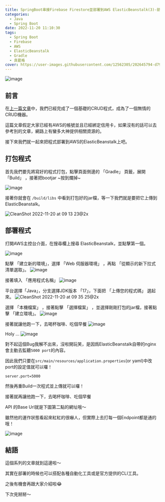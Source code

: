 ```yaml
---
title: SpringBoot串接Firebase Firestore並部署到AWS ElasticBeanstalk(3)-部署
categories:
  - Java
  - Spring Boot
date: 2022-11-20 11:10:30
tags:
  - Spring Boot
  - Firebase
  - AWS
  - ElasticBeanstalk
  - Gradle
  - 良葛格
cover: https://user-images.githubusercontent.com/12562305/202645794-d7922c72-a3e7-42b3-af16-1066432d709c.png
---
```

![image](https://user-images.githubusercontent.com/12562305/202645794-d7922c72-a3e7-42b3-af16-1066432d709c.png)

## 前言
在[上一篇文章](/2022/11/SpringBoot串接Firebase%20Firestore並部署到AWS%20ElasticBeanstalk2/)中，我們已經完成了一個基礎的CRUD程式，成為了一個無情的CRUD機器。

這篇文章假定大家已經有AWS的帳號並且已經綁定信用卡，如果沒有的話可以去參考別的文章，網路上有蠻多大神提供相關資源的。

接下來我們就一起來把程式部署到AWS的ElasticBeanstalk上吧。

## 打包程式

首先我們要先將寫好的程式打包，點擊頁面側邊的 「Gradle」 頁籤，展開 「Build」 ，接著把bootjar ~按到爛掉~

![image](https://user-images.githubusercontent.com/12562305/202877940-6a19befe-ff42-4386-95c3-fe7272642856.png)

接著你就會在 `/build/libs` 中看到打包好的jar檔，等一下我們就是要把它上傳到 ElasticBeanstalk。

![CleanShot 2022-11-20 at 09 13 23@2x](https://user-images.githubusercontent.com/12562305/202878045-b3540e66-37f5-4d13-a39c-d074adbbe53a.png)

## 部署程式

打開AWS主控台介面，在搜尋欄上搜尋 ElasticBeanstalk，並點擊第一個。

![image](https://user-images.githubusercontent.com/12562305/202877835-514a9fdd-4397-4b17-b1cd-d962ba65de5d.png)

點擊 「建立新的環境」，選擇 「Web 伺服器環境」 ，再點 「從顯示的新下拉式清單選取」。
![image](https://user-images.githubusercontent.com/12562305/202878273-0bfda118-2ebb-4676-a183-99f4baec5dce.png)

接著填入 「應用程式名稱」
![image](https://user-images.githubusercontent.com/12562305/202878401-13d9028d-884d-49df-a705-9acaaedf2b29.png)

平台選擇「Java」，分支選擇JDK版本 「17」，下面把 「上傳您的程式碼」 選起來。
![CleanShot 2022-11-20 at 09 35 25@2x](https://user-images.githubusercontent.com/12562305/202878605-2ae0988e-eac4-41d8-8da8-0c5968436bb2.png)

選擇 「本機檔案」 ，接著點擊 「選擇檔案」 ，並選擇剛剛打包的jar檔，接著點擊 「建立環境」。
![image](https://user-images.githubusercontent.com/12562305/202878824-77df37ee-4c5a-4031-90a1-d08e8a663604.png)

接著就讓他跑一下，去喝杯咖啡、吃個早餐
![image](https://user-images.githubusercontent.com/12562305/202878932-75173919-2cd3-4dd6-9118-3993a1750aac.png)

Holy ...
![image](https://user-images.githubusercontent.com/12562305/202879957-e4a05579-aa56-407f-b298-0ef23bd16308.png)

對不起這個Bug我解不出來，沒啦開玩笑，是因爲ElasticBeanstalk自帶的nginx會主動去監聽`5000 port`的內容。

因此我們只要在`src/main/resources/application.properties`(or yaml)中改port的設定值就可以囉！
```properties
server.port=5000
```

然後再重Build一次程式並上傳就可以囉！

接著就再讓他跑一下，去喝杯咖啡、吃個早餐

API 的Base Url就是下圖第二點的網址哦～

雖然他的運作狀態看起來紅紅的很嚇人，但實際上去打每一個Endpoint都是通的哦！

![image](https://user-images.githubusercontent.com/12562305/202880582-d5c7d4e0-d3c0-4a56-949e-8e9cade8e438.png)

## 結語

這個系列的文章就到這邊啦～

其實在部署的時候也可以搭配各種自動化工具或是官方提供的CLI工具。

之後有機會再跟大家介紹啦😂

下次見掰掰～

